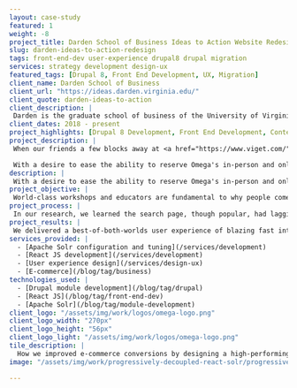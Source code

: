 ```yaml
---
layout: case-study
featured: 1
weight: -8
project_title: Darden School of Business Ideas to Action Website Redesign
slug: darden-ideas-to-action-redesign
tags: front-end-dev user-experience drupal8 drupal migration
services: strategy development design-ux
featured_tags: [Drupal 8, Front End Development, UX, Migration]
client_name: Darden School of Business
client_url: "https://ideas.darden.virginia.edu/"
client_quote: darden-ideas-to-action
client_description: |
 Darden is the graduate school of business of the University of Virginia and has been ranked among the top business schools in the world. Darden develops leaders and advances business knowledge through degree and non-degree programs, and through its publications and research Centers of Excellence.
client_dates: 2018 - present
project_highlights: [Drupal 8 Development, Front End Development, Content Editor Experience Design, Content Migration]
project_description: |
 When our friends a few blocks away at <a href="https://www.viget.com/">Viget</a> proposed a partnership to redesign and rebuild the Darden School of Business's Ideas to Action thought leadership site, we readily accepted.

 With a desire to ease the ability to reserve Omega's in-person and online learning workshops through their website, we uncovered a means to improve conversions: enhance the user experience of search with React JS and Apache Solr. The end result: a faceted, snappy search application with spell-checking and auto-completion fed by two data sources embedded within Omega institute's website that vastly increased conversions!
description: |
 With a desire to ease the ability to reserve Omega's in-person and online learning workshops through their website, we uncovered a means to improve conversions: enhance the user experience of search with React JS and Apache Solr. The end result: a faceted, snappy search application with spell-checking and auto-completion fed by two data sources embedded within Omega institute's website that vastly increased conversions!
project_objective: |
 World-class workshops and educators are fundamental to why people come to Omega's campuses and digital spaces. To provide an effective means for site visitors to _quickly_ discover and reserve an experience through the website is paramount to their organizational success. After multiple projects in partnership with Savas to strengthen and streamline e-commerce, purchasing experiential learning through the website has become core to their business. One KPI that informs financial and organizational success is e-commerce conversion rate.
project_process: |
 In our research, we learned the search page, though popular, had lagging conversion rates. The design and functionality were not taking advantage of the power of Apache Solr. Given Omega's breadth of programming, we wanted to allow visitors to hone in on their interests across topics, locations, schedule, and teachers. Taking a progressively decoupled approach, we replaced the Drupal search view with an embedded React application that has an app-like feel, interfacing with the speedy Apache Solr content directly while also accessing Drupal's more robust and editable metadata for each piece of content.
project_results: |
 We delivered a best-of-both-worlds user experience of blazing fast interaction coupled with the ability for richer features that website administrators can control. Visitors that use the improved search application converted better by **600%** than those who didn't! We made UI updates adjusting order and layout informed by usage patterns uncovered from exploring the analytics data. We have [shared this progressively decoupled approach](/results/open-source/#presentations) using React JS, Apache Solr and Drupal at multiple conferences.
services_provided: |
  - [Apache Solr configuration and tuning](/services/development)
  - [React JS development](/services/development)
  - [User experience design](/services/design-ux)
  - [E-commerce](/blog/tag/business)
technologies_used: |
  - [Drupal module development](/blog/tag/drupal)
  - [React JS](/blog/tag/front-end-dev)
  - [Apache Solr](/blog/tag/module-development)
client_logo: "/assets/img/work/logos/omega-logo.png"
client_logo_width: "270px"
client_logo_height: "56px"
client_logo_light: "/assets/img/work/logos/omega-logo.png"
tile_description: |
  How we improved e-commerce conversions by designing a high-performing, spell-checking, auto-completing, multi-filtered React and Apache Solr search application.
image: "/assets/img/work/progressively-decoupled-react-solr/progressively-decoupled-react-solr-showcase.jpg"

---
```


